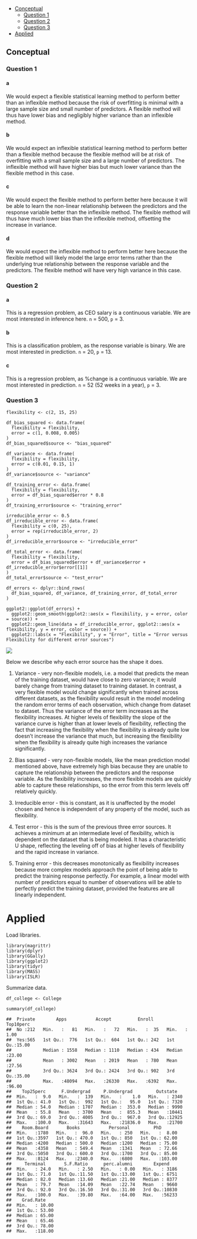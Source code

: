 -   [Conceptual](#conceptual)
    -   [Question 1](#question-1)
    -   [Question 2](#question-2)
    -   [Question 3](#question-3)
-   [Applied](#applied)

## Conceptual

### Question 1

#### a

We would expect a flexible statistical learning method to perform better
than an inflexible method because the risk of overfitting is minimal
with a large sample size and small number of predictors. A flexible
method will thus have lower bias and negligibly higher variance than an
inflexible method.

#### b

We would expect an inflexible statistical learning method to perform
better than a flexible method because the flexible method will be at
risk of overfitting with a small sample size and a large number of
predictors. The inflexible method will have higher bias but much lower
variance than the flexible method in this case.

#### c

We would expect the flexible method to perform better here because it
will be able to learn the non-linear relationship between the predictors
and the response variable better than the inflexible method. The
flexible method will thus have much lower bias than the inflexible
method, offsetting the increase in variance.

#### d

We would expect the inflexible method to perform better here because the
flexible method will likely model the large error terms rather than the
underlying true relationship between the response variable and the
predictors. The flexible method will have very high variance in this
case.

### Question 2

#### a

This is a regression problem, as CEO salary is a continuous variable. We
are most interested in inference here. `n` = 500, `p` = 3.

#### b

This is a classification problem, as the response variable is binary. We
are most interested in prediction. `n` = 20, `p` = 13.

#### c

This is a regression problem, as %change is a continuous variable. We
are most interested in prediction. `n` = 52 (52 weeks in a year), `p` =
3.

### Question 3

    flexibility <- c(2, 15, 25)

    df_bias_squared <- data.frame(
      flexibility = flexibility,
      error = c(1, 0.008, 0.005)
    )
    df_bias_squared$source <- "bias_squared"

    df_variance <- data.frame(
      flexibility = flexibility,
      error = c(0.01, 0.15, 1)
    )
    df_variance$source <- "variance"

    df_training_error <- data.frame(
      flexibility = flexibility,
      error = df_bias_squared$error * 0.8
    )
    df_training_error$source <- "training_error"

    irreducible_error <- 0.5
    df_irreducible_error <- data.frame(
      flexibility = c(0, 25),
      error = rep(irreducible_error, 2)
    )
    df_irreducible_error$source <- "irreducible_error"

    df_total_error <- data.frame(
      flexibility = flexibility,
      error = df_bias_squared$error + df_variance$error + df_irreducible_error$error[[1]]
    )
    df_total_error$source <- "test_error"

    df_errors <- dplyr::bind_rows(
      df_bias_squared, df_variance, df_training_error, df_total_error
    )

    ggplot2::ggplot(df_errors) +
      ggplot2::geom_smooth(ggplot2::aes(x = flexibility, y = error, color = source)) +
      ggplot2::geom_line(data = df_irreducible_error, ggplot2::aes(x = flexibility, y = error, color = source)) +
      ggplot2::labs(x = "Flexibility", y = "Error", title = "Error versus Flexibility for different error sources")

![](exercises_files/figure-markdown_strict/error_source_graph-1.png)

Below we describe why each error source has the shape it does.

1.  Variance - very non-flexible models, i.e. a model that predicts the
    mean of the training dataset, would have close to zero variance; it
    would barely change from training dataset to training dataset. In
    contrast, a very flexible model would change significantly when
    trained across different datasets, as the flexibility would result
    in the model modeling the random error terms of each observation,
    which change from dataset to dataset. Thus the variance of the error
    term increases as the flexibility increases. At higher levels of
    flexibility the slope of the variance curve is higher than at lower
    levels of flexibility, reflecting the fact that increasing the
    flexibility when the flexibility is already quite low doesn’t
    increase the variance that much, but increasing the flexibility when
    the flexibility is already quite high increases the variance
    significantly.

2.  Bias squared - very non-flexible models, like the mean prediction
    model mentioned above, have extremely high bias because they are
    unable to capture the relationship between the predictors and the
    response variable. As the flexibility increases, the more flexible
    models are quickly able to capture these relationships, so the error
    from this term levels off relatively quickly.

3.  Irreducible error - this is constant, as it is unaffected by the
    model chosen and hence is independent of any property of the model,
    such as flexibility.

4.  Test error - this is the sum of the previous three error sources. It
    achieves a minimum at an intermediate level of flexibility, which is
    dependent on the dataset that is being modeled. It has a
    characteristic U shape, reflecting the leveling off of bias at
    higher levels of flexibility and the rapid increase in variance.

5.  Training error - this decreases monotonically as flexibility
    increases because more complex models approach the point of being
    able to predict the training response perfectly. For example, a
    linear model with number of predictors equal to number of
    observations will be able to perfectly predict the training dataset,
    provided the features are all linearly independent.

# Applied

Load libraries.

    library(magrittr)
    library(dplyr)
    library(GGally)
    library(ggplot2)
    library(tidyr)
    library(MASS)
    library(ISLR)

Summarize data.

    df_college <- College

    summary(df_college)

    ##  Private        Apps           Accept          Enroll       Top10perc    
    ##  No :212   Min.   :   81   Min.   :   72   Min.   :  35   Min.   : 1.00  
    ##  Yes:565   1st Qu.:  776   1st Qu.:  604   1st Qu.: 242   1st Qu.:15.00  
    ##            Median : 1558   Median : 1110   Median : 434   Median :23.00  
    ##            Mean   : 3002   Mean   : 2019   Mean   : 780   Mean   :27.56  
    ##            3rd Qu.: 3624   3rd Qu.: 2424   3rd Qu.: 902   3rd Qu.:35.00  
    ##            Max.   :48094   Max.   :26330   Max.   :6392   Max.   :96.00  
    ##    Top25perc      F.Undergrad     P.Undergrad         Outstate    
    ##  Min.   :  9.0   Min.   :  139   Min.   :    1.0   Min.   : 2340  
    ##  1st Qu.: 41.0   1st Qu.:  992   1st Qu.:   95.0   1st Qu.: 7320  
    ##  Median : 54.0   Median : 1707   Median :  353.0   Median : 9990  
    ##  Mean   : 55.8   Mean   : 3700   Mean   :  855.3   Mean   :10441  
    ##  3rd Qu.: 69.0   3rd Qu.: 4005   3rd Qu.:  967.0   3rd Qu.:12925  
    ##  Max.   :100.0   Max.   :31643   Max.   :21836.0   Max.   :21700  
    ##    Room.Board       Books           Personal         PhD        
    ##  Min.   :1780   Min.   :  96.0   Min.   : 250   Min.   :  8.00  
    ##  1st Qu.:3597   1st Qu.: 470.0   1st Qu.: 850   1st Qu.: 62.00  
    ##  Median :4200   Median : 500.0   Median :1200   Median : 75.00  
    ##  Mean   :4358   Mean   : 549.4   Mean   :1341   Mean   : 72.66  
    ##  3rd Qu.:5050   3rd Qu.: 600.0   3rd Qu.:1700   3rd Qu.: 85.00  
    ##  Max.   :8124   Max.   :2340.0   Max.   :6800   Max.   :103.00  
    ##     Terminal       S.F.Ratio      perc.alumni        Expend     
    ##  Min.   : 24.0   Min.   : 2.50   Min.   : 0.00   Min.   : 3186  
    ##  1st Qu.: 71.0   1st Qu.:11.50   1st Qu.:13.00   1st Qu.: 6751  
    ##  Median : 82.0   Median :13.60   Median :21.00   Median : 8377  
    ##  Mean   : 79.7   Mean   :14.09   Mean   :22.74   Mean   : 9660  
    ##  3rd Qu.: 92.0   3rd Qu.:16.50   3rd Qu.:31.00   3rd Qu.:10830  
    ##  Max.   :100.0   Max.   :39.80   Max.   :64.00   Max.   :56233  
    ##    Grad.Rate     
    ##  Min.   : 10.00  
    ##  1st Qu.: 53.00  
    ##  Median : 65.00  
    ##  Mean   : 65.46  
    ##  3rd Qu.: 78.00  
    ##  Max.   :118.00
